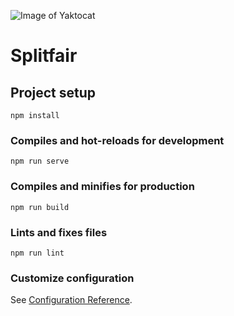 ![Image of Yaktocat](https://github.com/isaaceliape/splitfair-pwa/blob/master/public/icon-144x144.png?raw=true)
# Splitfair

## Project setup
```
npm install
```

### Compiles and hot-reloads for development
```
npm run serve
```

### Compiles and minifies for production
```
npm run build
```

### Lints and fixes files
```
npm run lint
```

### Customize configuration
See [Configuration Reference](https://cli.vuejs.org/config/).
